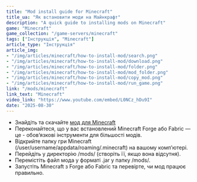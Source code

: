```yaml
---
title: "Mod install guide for Minecraft"
title_ua: "Як встановити моди на Майнкрафт"
description: "A quick guide to installing mods on Minecraft"
game: "Minecraft"
game_collection: "/game-servers/minecraft"
tags: ["Інструкція", "Minecraft"]
article_type: "Інструкція"
article_img: 
- "/img/articles/minecraft/how-to-install-mod/search.png"
- "/img/articles/minecraft/how-to-install-mod/download.png"
- "/img/articles/minecraft/how-to-install-mod/folder.png"
- "/img/articles/minecraft/how-to-install-mod/mod_folder.png"
- "/img/articles/minecraft/how-to-install-mod/copy_mod.png"
- "/img/articles/minecraft/how-to-install-mod/run_game.png"
link: "/mods/minecraft"
link_text: "Minecraft"
video_link: "https://www.youtube.com/embed/L0NCz_hDu9I"
date: "2025-08-30"
---
```


- Знайдіть та скачайте [мод для Minecraft](/mods/minecraft)
- Переконайтеся, що у вас встановлений Minecraft Forge або Fabric — це - обов’язкові інструменти для більшості модів.
- Відкрийте папку гри Minecraft (/user/username/appdata/roaming/.minecraft) на вашому комп’ютері.
- Перейдіть у директорію /mods/ (створіть її, якщо вона відсутня).
- Перемістіть файл мода у форматі .jar у папку /mods/.
- Запустіть Minecraft з Forge або Fabric та перевірте, чи мод працює правильно.